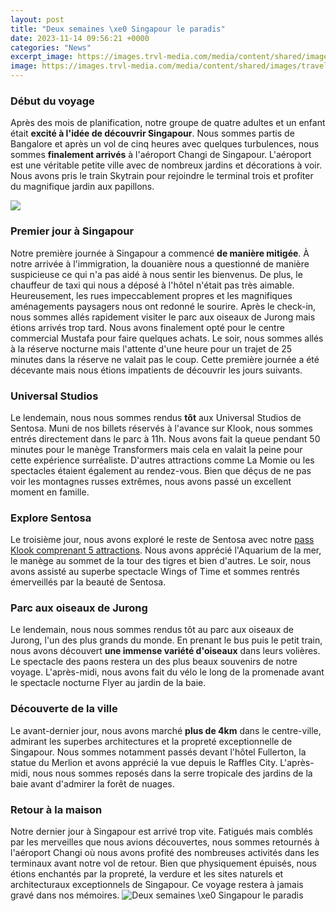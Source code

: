 ```yaml
---
layout: post
title: "Deux semaines \xe0 Singapour le paradis"
date: 2023-11-14 09:56:21 +0000
categories: "News"
excerpt_image: https://images.trvl-media.com/media/content/shared/images/travelguides/destination/180027/Singapore-Gardens-By-The-Bay-39527.jpg
image: https://images.trvl-media.com/media/content/shared/images/travelguides/destination/180027/Singapore-Gardens-By-The-Bay-39527.jpg
---
```


### Début du voyage
Après des mois de planification, notre groupe de quatre adultes et un enfant était **excité à l'idée de découvrir Singapour**. Nous sommes partis de Bangalore et après un vol de cinq heures avec quelques turbulences, nous sommes **finalement arrivés** à l'aéroport Changi de Singapour. L'aéroport est une véritable petite ville avec de nombreux jardins et décorations à voir. Nous avons pris le train Skytrain pour rejoindre le terminal trois et profiter du magnifique jardin aux papillons. 

![](https://img.static-af.com/images/meta/IDname/CITY-SIN-1?aspect_ratio=2:1&amp;max_width=1920)
### Premier jour à Singapour 
Notre première journée à Singapour a commencé **de manière mitigée**. À notre arrivée à l'immigration, la douanière nous a questionné de manière suspicieuse ce qui n'a pas aidé à nous sentir les bienvenus. De plus, le chauffeur de taxi qui nous a déposé à l'hôtel n'était pas très aimable. Heureusement, les rues impeccablement propres et les magnifiques aménagements paysagers nous ont redonné le sourire. Après le check-in, nous sommes allés rapidement visiter le parc aux oiseaux de Jurong mais étions arrivés trop tard. Nous avons finalement opté pour le centre commercial Mustafa pour faire quelques achats. Le soir, nous sommes allés à la réserve nocturne mais l'attente d'une heure pour un trajet de 25 minutes dans la réserve ne valait pas le coup. Cette première journée a été décevante mais nous étions impatients de découvrir les jours suivants.
### Universal Studios 
Le lendemain, nous nous sommes rendus **tôt** aux Universal Studios de Sentosa. Muni de nos billets réservés à l'avance sur Klook, nous sommes entrés directement dans le parc à 11h. Nous avons fait la queue pendant 50 minutes pour le manège Transformers mais cela en valait la peine pour cette expérience surréaliste. D'autres attractions comme La Momie ou les spectacles étaient également au rendez-vous. Bien que déçus de ne pas voir les montagnes russes extrêmes, nous avons passé un excellent moment en famille. 
### Explore Sentosa 
Le troisième jour, nous avons exploré le reste de Sentosa avec notre [pass Klook comprenant 5 attractions](https://thelivenews.github.io/2023-11-25-top-sights-and-activities-for-luxembourg-tourists/). Nous avons apprécié l'Aquarium de la mer, le manège au sommet de la tour des tigres et bien d'autres. Le soir, nous avons assisté au superbe spectacle Wings of Time et sommes rentrés émerveillés par la beauté de Sentosa. 
### Parc aux oiseaux de Jurong 
Le lendemain, nous nous sommes rendus tôt au parc aux oiseaux de Jurong, l'un des plus grands du monde. En prenant le bus puis le petit train, nous avons découvert **une immense variété d'oiseaux** dans leurs volières. Le spectacle des paons restera un des plus beaux souvenirs de notre voyage. L'après-midi, nous avons fait du vélo le long de la promenade avant le spectacle nocturne Flyer au jardin de la baie.
### Découverte de la ville 
Le avant-dernier jour, nous avons marché **plus de 4km** dans le centre-ville, admirant les superbes architectures et la propreté exceptionnelle de Singapour. Nous sommes notamment passés devant l'hôtel Fullerton, la statue du Merlion et avons apprécié la vue depuis le Raffles City. L'après-midi, nous nous sommes reposés dans la serre tropicale des jardins de la baie avant d'admirer la forêt de nuages. 
### Retour à la maison
Notre dernier jour à Singapour est arrivé trop vite. Fatigués mais comblés par les merveilles que nous avions découvertes, nous sommes retournés à l'aéroport Changi où nous avons profité des nombreuses activités dans les terminaux avant notre vol de retour. Bien que physiquement épuisés, nous étions enchantés par la propreté, la verdure et les sites naturels et architecturaux exceptionnels de Singapour. Ce voyage restera à jamais gravé dans nos mémoires.
![Deux semaines \xe0 Singapour le paradis](https://images.trvl-media.com/media/content/shared/images/travelguides/destination/180027/Singapore-Gardens-By-The-Bay-39527.jpg)
